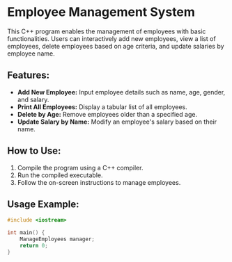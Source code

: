 # Employee Management System

This C++ program enables the management of employees with basic functionalities. Users can interactively add new employees, view a list of employees, delete employees based on age criteria, and update salaries by employee name.

## Features:

- **Add New Employee:** Input employee details such as name, age, gender, and salary.
- **Print All Employees:** Display a tabular list of all employees.
- **Delete by Age:** Remove employees older than a specified age.
- **Update Salary by Name:** Modify an employee's salary based on their name.

## How to Use:

1. Compile the program using a C++ compiler.
2. Run the compiled executable.
3. Follow the on-screen instructions to manage employees.

## Usage Example:

```cpp
#include <iostream>

int main() {
    ManageEmployees manager;
    return 0;
}
